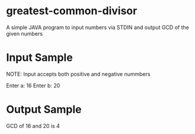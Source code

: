 # greatest-common-divisor
A simple JAVA program to input numbers via STDIN and output GCD of the given numbers

# Input Sample

NOTE: Input accepts both positive and negative nummbers

Enter a:
16
Enter b:
20


# Output Sample

GCD of 16 and 20 is 4

